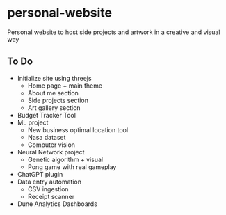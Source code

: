 # personal-website
Personal website to host side projects and artwork in a creative and visual way

## To Do
* Initialize site using threejs
    - Home page + main theme
    - About me section
    - Side projects section
    - Art gallery section
* Budget Tracker Tool
* ML project
    - New business optimal location tool
    - Nasa dataset
    - Computer vision
* Neural Network project
    - Genetic algorithm + visual
    - Pong game with real gameplay
* ChatGPT plugin
* Data entry automation
    - CSV ingestion
    - Receipt scanner
* Dune Analytics Dashboards
